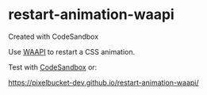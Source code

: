 # restart-animation-waapi
Created with CodeSandbox

Use [WAAPI](https://developer.mozilla.org/en-US/docs/Web/API/Web_Animations_API/Web_Animations_API_Concepts) to restart a CSS animation.

Test with [CodeSandbox](https://codesandbox.io/s/restart-css-animation-with-waapi-xbc72) or:

https://pixelbucket-dev.github.io/restart-animation-waapi/
